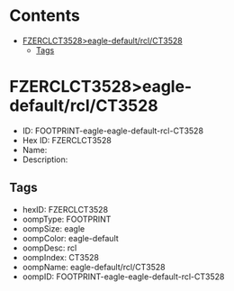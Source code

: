 



Contents
========

* [FZERCLCT3528>eagle-default/rcl/CT3528](#fzerclct3528eagle-defaultrclct3528)
	* [Tags](#tags)

# FZERCLCT3528>eagle-default/rcl/CT3528

- ID: FOOTPRINT-eagle-eagle-default-rcl-CT3528
- Hex ID: FZERCLCT3528
- Name: 
- Description: 

## Tags

- hexID: FZERCLCT3528
- oompType: FOOTPRINT
- oompSize: eagle
- oompColor: eagle-default
- oompDesc: rcl
- oompIndex: CT3528
- oompName: eagle-default/rcl/CT3528
- oompID: FOOTPRINT-eagle-eagle-default-rcl-CT3528
